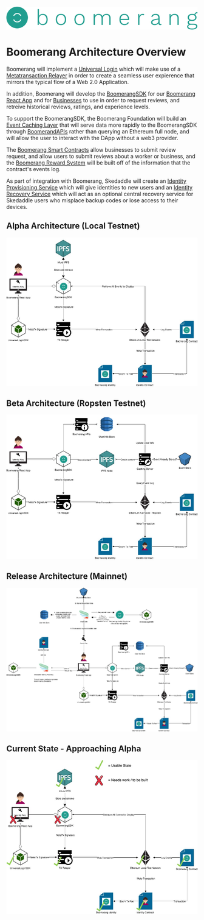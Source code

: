 ![Boomerang Logo](https://github.com/BoomerangProject/boomerang-wiki/blob/master/images/logo.png "Boomerang Logo")
# Boomerang Architecture Overview
Boomerang will implement a [Universal Login](https://github.com/BoomerangProject/boomerang-wiki/blob/master/architecture/UniversalLogin.md) which will make use of a [Metatransaction Relayer](https://github.com/BoomerangProject/boomerang-wiki/blob/master/architecture/MetaTransactionRelayer.md) in order to create a seamless user expierence that mirrors the typical flow of a Web 2.0 Application.

In addition, Boomerang will develop the [BoomerangSDK]() for our [Boomerang React App]() and for [Businesses](https://github.com/BoomerangProject/boomerang-wiki/blob/master/architecture/BusinessIntegration.md) to use in order to request reviews, and retreive historical reviews, ratings, and experience levels.

To support the BoomerangSDK, the Boomerang Foundation will build an [Event Caching Layer](https://github.com/BoomerangProject/boomerang-wiki/blob/master/architecture/CachingService.md) that will serve data more rapidly to the BoomerangSDK through [BoomerandAPIs]() rather than querying an Ethereum full node, and will allow the user to interact with the DApp without a web3 provider.

The [Boomerang Smart Contracts]() allow businesses to submit review request, and allow users to submit reviews about a worker or business, and the [Boomerang Reward System]() will be built off of the information that the contract's events log.

As part of integration with Boomerang, Skedaddle will create an [Identity Provisioning Service]() which will give identities to new users and an [Identity Recovery Service]() which will act as an optional central recovery service for Skedaddle users who misplace backup codes or lose access to their devices.

## Alpha Architecture (Local Testnet)
![Alpha Boomerang Architecture](imgs/AlphaBoomerangArchitecture.jpg "Alpha Boomerang Architecture Diagram")

## Beta Architecture (Ropsten Testnet)
![Beta Boomerang Architecture](imgs/BetaBoomerangArchitecture.jpg "Beta Boomerang Architecture Diagram")

## Release Architecture (Mainnet)
![Boomerang Architecture](imgs/BoomerangArchitecture.jpg "Boomerang Architecture Diagram")

## Current State - Approaching Alpha
![Boomerang Architecture Progress](imgs/BoomerangArchitectureProgress.jpg "Boomerang Architecture Progress Diagram")
